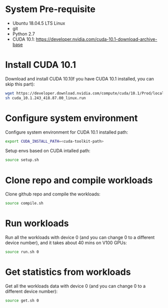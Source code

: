 # System Pre-requisite

* Ubuntu 18.04.5 LTS Linux
* git
* Python 2.7
* CUDA 10.1: https://developer.nvidia.com/cuda-10.1-download-archive-base

# Install CUDA 10.1

Download and install CUDA 10.1(If you have CUDA 10.1 installed, you can skip this part):
```bash
wget https://developer.download.nvidia.com/compute/cuda/10.1/Prod/local_installers/cuda_10.1.243_418.87.00_linux.run
sh cuda_10.1.243_418.87.00_linux.run
```

# Configure system environment

Configure system environment for CUDA 10.1 installed path:
```bash
export CUDA_INSTALL_PATH=<cuda-toolkit-path>
```

Setup envs based on CUDA intalled path:
```bash
source setup.sh
```

# Clone repo and compile workloads

Clone github repo and compile the workloads:
```bash
source compile.sh
```

# Run workloads

Run all the workloads with device 0 (and you can change 0 to a different device number), and it takes about 40 mins on V100 GPUs:
```bash
source run.sh 0
```

# Get statistics from workloads

Get all the workloads data with device 0 (and you can change 0 to a different device number):
```bash
source get.sh 0
```
